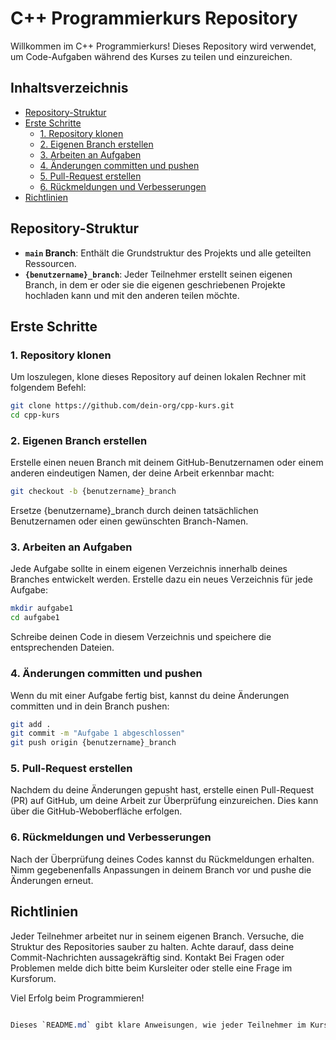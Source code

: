 # C++ Programmierkurs Repository

Willkommen im C++ Programmierkurs! Dieses Repository wird verwendet, um Code-Aufgaben während des Kurses zu teilen und einzureichen.

## Inhaltsverzeichnis
- [Repository-Struktur](#Repository-Struktur)
- [Erste Schritte](#Erste-Schritte)
  - [1. Repository klonen](###1.-Repository-klonen)
  - [2. Eigenen Branch erstellen](###2.-Eigenen-Branch-erstellen)
  - [3. Arbeiten an Aufgaben](###3.-Arbeiten-an-Aufgaben)
  - [4. Änderungen committen und pushen](###4.-Änderungen-committen-und-pushen)
  - [5. Pull-Request erstellen](###5.-Pull-Request-erstellen)
  - [6. Rückmeldungen und Verbesserungen](###6.-Rückmeldungen-und-Verbesserungen)
- [Richtlinien](#Richtlinien)

## Repository-Struktur

- **`main` Branch**: Enthält die Grundstruktur des Projekts und alle geteilten Ressourcen.
- **`{benutzername}_branch`**: Jeder Teilnehmer erstellt seinen eigenen Branch, in dem er oder sie die eigenen geschriebenen Projekte hochladen kann und mit den anderen teilen möchte.

## Erste Schritte

### 1. Repository klonen
Um loszulegen, klone dieses Repository auf deinen lokalen Rechner mit folgendem Befehl:

```bash
git clone https://github.com/dein-org/cpp-kurs.git
cd cpp-kurs
```

### 2. Eigenen Branch erstellen
Erstelle einen neuen Branch mit deinem GitHub-Benutzernamen oder einem anderen eindeutigen Namen, der deine Arbeit erkennbar macht:

```bash
git checkout -b {benutzername}_branch
```
Ersetze {benutzername}_branch durch deinen tatsächlichen Benutzernamen oder einen gewünschten Branch-Namen.

### 3. Arbeiten an Aufgaben
Jede Aufgabe sollte in einem eigenen Verzeichnis innerhalb deines Branches entwickelt werden. Erstelle dazu ein neues Verzeichnis für jede Aufgabe:

```bash
mkdir aufgabe1
cd aufgabe1
```
Schreibe deinen Code in diesem Verzeichnis und speichere die entsprechenden Dateien.

### 4. Änderungen committen und pushen
Wenn du mit einer Aufgabe fertig bist, kannst du deine Änderungen committen und in dein Branch pushen:

```bash
git add .
git commit -m "Aufgabe 1 abgeschlossen"
git push origin {benutzername}_branch
```

### 5. Pull-Request erstellen
Nachdem du deine Änderungen gepusht hast, erstelle einen Pull-Request (PR) auf GitHub, um deine Arbeit zur Überprüfung einzureichen. Dies kann über die GitHub-Weboberfläche erfolgen.

### 6. Rückmeldungen und Verbesserungen
Nach der Überprüfung deines Codes kannst du Rückmeldungen erhalten. Nimm gegebenenfalls Anpassungen in deinem Branch vor und pushe die Änderungen erneut.

## Richtlinien
Jeder Teilnehmer arbeitet nur in seinem eigenen Branch.
Versuche, die Struktur des Repositories sauber zu halten.
Achte darauf, dass deine Commit-Nachrichten aussagekräftig sind.
Kontakt
Bei Fragen oder Problemen melde dich bitte beim Kursleiter oder stelle eine Frage im Kursforum.

Viel Erfolg beim Programmieren!

```css

Dieses `README.md` gibt klare Anweisungen, wie jeder Teilnehmer im Kurs sein eigenes Arbeitsumfeld in einem eigenen Branch organisiert und seinen Code korrekt einreicht.
```
